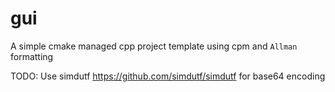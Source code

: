 # gui

A simple cmake managed cpp project template using cpm and `Allman` formatting

TODO: Use simdutf https://github.com/simdutf/simdutf for base64 encoding
